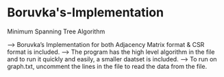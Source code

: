 # Boruvka's-Implementation

Minimum Spanning Tree Algorithm 

--> Boruvka’s Implementation for both Adjacency Matrix format & CSR format is included.
--> The program has the high level algorithm in the file and to run it quickly and easily, a smaller daatset is included.
--> To run on graph.txt, uncomment the lines in the file to read the data from the file.

